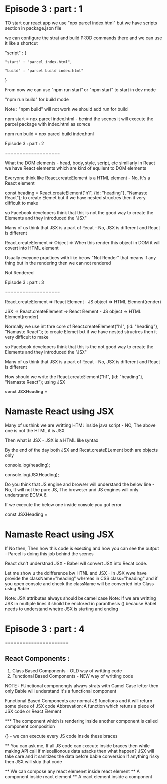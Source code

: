 # Episode 3 : part : 1

TO start our react app we use "npx parcel index.html" but we have scripts section in package.json file

we can configure the strat and build PROD commands there and we can use it like a shortcut

"script" : {

    "start" : "parcel index.html",

    "build" : "parcel build index.html"

}

From now we can use "npm run start" or "npm start" to start in dev mode

"npm run build" for build mode

Note : "npm build" will not work we should add run for build

npm start = npx parcel index.html - behind the scenes it will execute the parcel package with index.html as soruce

npm run build = npx parcel build index.html

Episode 3 : part : 2

===================

What the DOM elements - head, body, style, script, etc simillarly in React we have React elements which are kind of equilent to DOM elements

Everyone think like React.createElement is a HTML element - No, It's a React element

const heading = React.createElement("h1", {id: "heading"}, "Namaste React"); to create Elemet but if we have nested structres then it very difficult to make

so Facebook developers think that this is not the good way to create the Elements and they introduced the "JSX"

Many of us think that JSX is a part of Recat - No, JSX is different and React is different

React.createElement => Object => When this render this object in DOM it will covert into HTML element

Usually eveyone practices with like below "Not Render" that means if any thing but in the rendering then we can not rendered

<div id = "root">
<p> Not Rendered </p>
</div>
 
Episode 3 : part : 3

===================

React.createElement => React Element - JS object => HTML Element(render)

JSX => React.createElement => React Element - JS object => HTML Element(render)

Normally we use int thre core of React.createElement("h1", {id: "heading"}, "Namaste React"); to create Elemet but if we have nested structres then it very difficult to make

so Facebook developers think that this is the not good way to create the Elements and they introduced the "JSX"

Many of us think that JSX is a part of Recat - No, JSX is different and React is different

How should we write the React.createElement("h1", {id: "heading"}, "Namaste React"); using JSX

const JSXHeading = <h1 id = "heading"> Namaste React using JSX</h1>

Many of us think we are writting HTML inside java script - NO, The above one is not the HTML it is JSX

Then what is JSX - JSX is a HTML like syntax

By the end of the day both JSX and Recat.createELement both are objects only

console.log(heading);

console.log(JSXHeading);

Do you think that JS engine and browser will understand the below line - No, It will not the pure JS, The broweser and JS engines will only understand ECMA 6.

If we execute the below one inside console you got error

const JSXHeading = <h1 id = "heading"> Namaste React using JSX</h1>

If No then, Then how this code is execting and how you can see the output - Parcel is doing this job behind the scenes

React dsn't understnad JSX - Babel will convert JSX into Recat code.

Let me show u the ddifference bw HTML and JSX - In JSX wwe have provide the className="heading" whereas in CSS class="heading" and if you open console and check the className
will be converted into Class using Bable

Note: JSX attributes always should be camel case
Note: If we are writting JSX in multiple lines it shoild be enclosed in paranthesis () because Babel needs to understand whetre JSX is starting and ending

# Episode 3 : part : 4

======================

## React Components :

1. Class Based Components - OLD way of writting code
2. Functional Based Components - NEW way of writting code

NOTE : FUnctional componengts always strats with Camel Case letter then only Bable will understand it's a functional component

Functional Based Components are normal JS functions and it will return some piece of JSX code
Abbrevation: A function which retuns a piece of JSX code or React Element

\*\*\* The component which is rendering inside another component is called component composition

{} - we can execute every JS code inside these braces

\*\* You can ask me, If all JS code can execute inside braces then while making API call if miscellionous data attacks then what happen? JSX will take care and it sanitizes the data before bable conversion
If anything risky then JSX will skip that code

** We can compose any react elemenet inside react element
** A component inside react element
\*\* A react element inside a component
